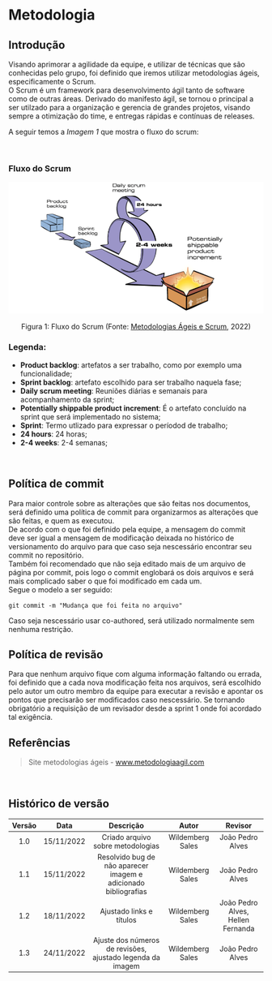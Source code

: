 # Metodologia

## Introdução

Visando aprimorar a agilidade da equipe, e utilizar de técnicas que são conhecidas pelo grupo, foi definido que iremos utilizar metodologias ágeis, especificamente o Scrum.
</br>
O Scrum é um framework para desenvolvimento ágil tanto de software como de outras áreas. Derivado do manifesto ágil, se tornou o principal a ser utilzado para a organização e gerencia de grandes projetos, visando sempre a otimização do time, e entregas rápidas e contínuas de releases. 

A seguir temos a <i>Imagem 1</i> que mostra o fluxo do scrum:

</br>

### Fluxo do Scrum

![scrum Fluxo](./assets/scrumFluxo.png)

<figcaption align="center">Figura 1: Fluxo do Scrum (Fonte: <a href="https://metodologiaagil.com/scrum/" target="_blanck">Metodologias Ágeis e Scrum</a>, 2022)</figcaption>

### Legenda:
- **Product backlog**: artefatos a ser trabalho, como por exemplo uma funcionalidade;
- **Sprint backlog**: artefato escolhido para ser trabalho naquela fase;
- **Daily scrum meeting**: Reuniões diárias e semanais para acompanhamento da sprint;
- **Potentially shippable product increment**: É o artefato concluído na sprint que será implementado no sistema;
- **Sprint**: Termo utlizado para expressar o períodod de trabalho;
- **24 hours**: 24 horas;
- **2-4 weeks**: 2-4 semanas;

</br>

## Política de commit

Para maior controle sobre as alterações que são feitas nos documentos, será definido uma política de commit para organizarmos as alterações que são feitas, e quem as executou.  
De acordo com o que foi definido pela equipe, a mensagem do commit deve ser igual a mensagem de modificação deixada no histórico de versionamento do arquivo para que caso seja nescessário encontrar seu commit no repositório.  
Também foi recomendado que não seja editado mais de um arquivo de página por commit, pois logo o commit englobará os dois arquivos e será mais complicado saber o que foi modificado em cada um.  
Segue o modelo a ser seguido:

```git
git commit -m "Mudança que foi feita no arquivo"
```

Caso seja nescessário usar co-authored, será utilizado normalmente sem nenhuma restrição.

## Política de revisão

Para que nenhum arquivo fique com alguma informação faltando ou errada, foi definido que a cada nova modificação feita nos arquivos, será escolhido pelo autor um outro membro da equipe para executar a revisão e apontar os pontos que precisarão ser modificados caso nescessário. Se tornando obrigatório a requisição de um revisador desde a sprint 1 onde foi acordado tal exigência.

## Referências

> Site metodologias ágeis - <a href="https://www.metodologiaagil.com">www.metodologiaagil.com</a>

</br>

## Histórico de versão

| Versão |    Data    |                            Descrição                            |      Autor       |              Revisor              |
| :----: | :--------: | :-------------------------------------------------------------: | :--------------: | :-------------------------------: |
|  1.0   | 15/11/2022 |                Criado arquivo sobre metodologias                | Wildemberg Sales |         João Pedro Alves          |
|  1.1   | 15/11/2022 | Resolvido bug de não aparecer imagem e adicionado bibliografias | Wildemberg Sales |         João Pedro Alves          |
|  1.2   | 18/11/2022 |                    Ajustado links e títulos                     | Wildemberg Sales | João Pedro Alves, Hellen Fernanda |
| 1.3 | 24/11/2022 | Ajuste dos números de revisões, ajustado legenda da imagem | Wildemberg Sales | João Pedro Alves |